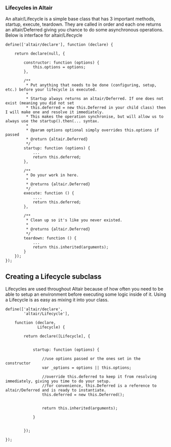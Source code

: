 ### Lifecycles in Altair

An altair/Lifecycle is a simple base class that has 3 important methods, startup, execute, teardown. They are called in
order and each one returns an altair/Deferred giving you chance to do some asynchronous operations. Below is interface
for altair/Lifecycle

    define(['altair/declare'], function (declare) {

        return declare(null, {

            constructor: function (options) {
                this.options = options;
            },

            /**
             * Put anything that needs to be done (configuring, setup, etc.) before your lifecycle is executed.
             *
             * Startup always returns an altair/Deferred. If one does not exist (meaning you did not set
             * this.deferred = new this.Deferred in your child class) then I will make one and resolve it immediately.
             * This makes the operation synchronise, but will allow us to always use the startup().then(... syntax.
             *
             * @param options optional simply overrides this.options if passed
             * @return {altair.Deferred}
             */
            startup: function (options) {
                ...
                return this.deferred;
            },

            /**
             * Do your work in here.
             *
             * @returns {altair.Deferred}
             */
            execute: function () {
                ....
                return this.deferred;
            },

            /**
             * Clean up so it's like you never existed.
             *
             * @returns {altair.Deferred}
             */
            teardown: function () {
                ...
                return this.inherited(arguments);
            }
        });
    });

## Creating a Lifecycle subclass

Lifecycles are used throughout Altair because of how often you need to be able to setup an environment before executing
some logic inside of it. Using a Lifecycle is as easy as mixing it into your class.

    define(['altair/declare',
            'altair/Lifecycle'],

        function (declare,
                  Lifecycle) {

            return declare([Lifecycle], {


                startup: function (options) {

                    //use options passed or the ones set in the constructor
                    var _options = options || this.options;

                    //override this.deferred to keep it from resolving immediately, giving you time to do your setup.
                    //for convenience, this.Deferred is a reference to altair/Deferred and is ready to instantiate.
                    this.deferred = new this.Deferred();


                    return this.inherited(arguments);

                }


            });

    });